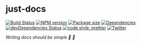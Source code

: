# just-docs

[![Build Status](https://travis-ci.com/luctst/just-docs.svg?branch=master)](https://travis-ci.com/luctst/just-docs)
[![NPM version](https://img.shields.io/npm/v/just-docs?style=flat-square)](https://img.shields.io/npm/v/just-docs?style=flat-square)
[![Package size](https://img.shields.io/bundlephobia/min/just-docs)](https://img.shields.io/bundlephobia/min/just-docs)
[![Dependencies](https://img.shields.io/david/luctst/just-docs.svg?style=popout-square)](https://david-dm.org/luctst/just-docs)
[![devDependencies Status](https://david-dm.org/luctst/just-docs/dev-status.svg?style=flat-square)](https://david-dm.org/luctst/just-docs?type=dev)
[![code style: prettier](https://img.shields.io/badge/code_style-prettier-ff69b4.svg?style=flat-square)](https://github.com/prettier/prettier)
[![Twitter](https://img.shields.io/twitter/follow/luctstt.svg?label=Follow&style=social)](https://twitter.com/luctstt)

*Writing docs should be simple 📖 📖*
